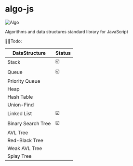 
# algo-js
![Algo](https://github.com/Asilkin1/algo-js/assets/11600357/3627e9b4-2fa3-4f2f-b612-a6133edef20f)

Algorithms and data structures standard library for JavaScript

👨‍🦲Todo:

|         DataStructure                    |     Status    | 
|------------------------------------------|---------------|
|    Stack                                 |        ☑️     |
|    Queue                                 |        ☑️     |
|    Priority Queue                        |                |
|    Heap                                  |                |
|    Hash Table                            |                |
|    Union-Find                            |                |           
|    Linked List                           |        ☑️      |
|    Binary Search Tree                    |        ☑️       |
|    AVL Tree                              |                |
|    Red-Black Tree                        |                |
|    Weak AVL Tree                         |                |
|    Splay Tree                            |                |


